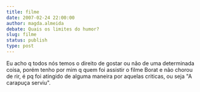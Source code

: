 ```yaml
---
title: filme
date: 2007-02-24 22:00:00
author: magda.almeida
debate: Quais os limites do humor?
slug: filme
status: publish 
type: post
---
```


Eu acho q todos nós temos o direito de gostar ou não de uma determinada coisa, porém tenho por mim q quem foi assistir o filme Borat e não chorou de rir, é pq foi atingido de alguma maneira por aquelas criticas, ou seja "A carapuça serviu".
